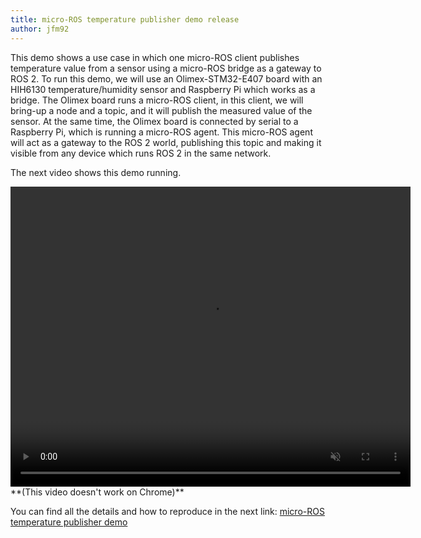 ```yaml
---
title: micro-ROS temperature publisher demo release
author: jfm92
---
```


This demo shows a use case in which one micro-ROS client publishes temperature value from a sensor using a micro-ROS bridge as a gateway to ROS 2.
To run this demo, we will use an Olimex-STM32-E407 board with an HIH6130 temperature/humidity sensor and Raspberry Pi which works as a bridge.
The Olimex board runs a micro-ROS client, in this client, we will bring-up a node and a topic, and it will publish the measured value of the sensor.
At the same time, the Olimex board is connected by serial to a Raspberry Pi, which is running a micro-ROS agent. This micro-ROS agent will act as a gateway to the ROS 2 world, publishing this topic and making it visible from any device which runs ROS 2 in the same network.

The next video shows this demo running.

<video muted width="640" height="480" align="middle" controls="controls">
    <source src="/download/Dashing_post_micro-ROS_temp_publisher.mp4" type="video/mp4">
</video>
**(This video doesn't work on Chrome)**

You can find all the details and how to reproduce in the next link:
[micro-ROS temperature publisher demo](https://github.com/micro-ROS/micro-ROS_temperature_publisher_demo)
